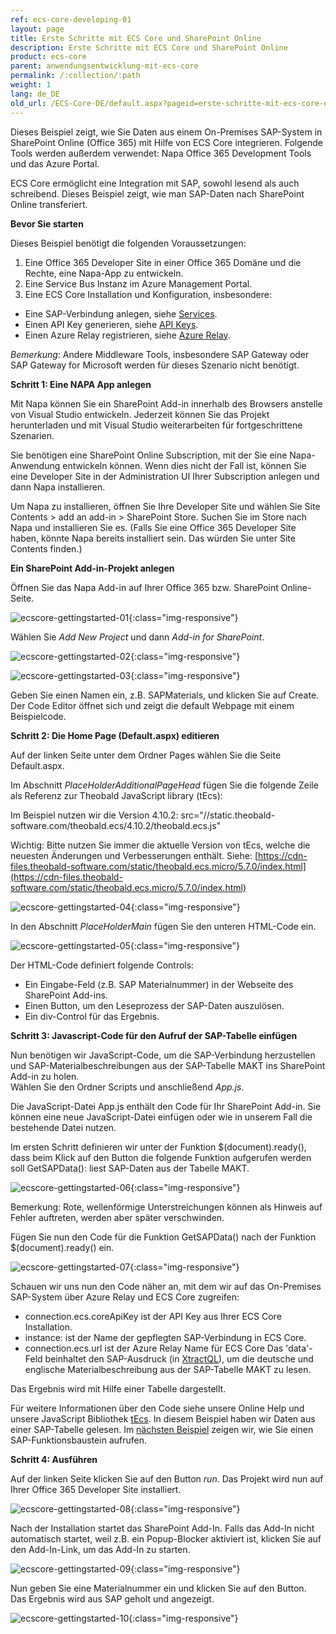 ```yaml
---
ref: ecs-core-developing-01
layout: page
title: Erste Schritte mit ECS Core und SharePoint Online
description: Erste Schritte mit ECS Core und SharePoint Online
product: ecs-core
parent: anwendungsentwicklung-mit-ecs-core
permalink: /:collection/:path
weight: 1
lang: de_DE
old_url: /ECS-Core-DE/default.aspx?pageid=erste-schritte-mit-ecs-core-und-sharepoint-online
---
```


Dieses Beispiel zeigt, wie Sie Daten aus einem On-Premises SAP-System in SharePoint Online (Office 365) mit Hilfe von ECS Core integrieren. Folgende Tools werden außerdem verwendet: Napa Office 365 Development Tools und das Azure Portal.

ECS Core ermöglicht eine Integration mit SAP, sowohl lesend als auch schreibend. Dieses Beispiel zeigt, wie man SAP-Daten nach SharePoint Online transferiert. 

**Bevor Sie starten** 

Dieses Beispiel benötigt die folgenden Voraussetzungen: 

1. Eine Office 365 Developer Site in einer Office 365 Domäne und die Rechte, eine Napa-App zu entwickeln.
2. Eine Service Bus Instanz im Azure Management Portal.
3. Eine ECS Core Installation und Konfiguration, insbesondere:  
- Eine SAP-Verbindung anlegen, siehe [Services](../ecscore-administration/sapconnections). 
- Einen API Key generieren, siehe [API Keys](../ecscore-administration/settings/api_keys).
- Einen Azure Relay registrieren, siehe [Azure Relay](../ecscore-administration/settings/azure_relay). 

*Bemerkung*: Andere Middleware Tools, insbesondere SAP Gateway oder SAP Gateway for Microsoft werden für dieses Szenario nicht benötigt. 

**Schritt 1: Eine NAPA App anlegen**  

Mit Napa können Sie ein SharePoint Add-in innerhalb des Browsers anstelle von Visual Studio entwickeln. Jederzeit können Sie das Projekt herunterladen und mit Visual Studio weiterarbeiten für fortgeschrittene Szenarien.

Sie benötigen eine SharePoint Online Subscription, mit der Sie eine Napa-Anwendung entwickeln können. Wenn dies nicht der Fall ist, können Sie eine Developer Site in der Administration UI Ihrer Subscription anlegen und dann Napa installieren. 

Um Napa zu installieren, öffnen Sie Ihre Developer Site und wählen Sie Site Contents > add an add-in > SharePoint Store. Suchen Sie im Store nach Napa und installieren Sie es. (Falls Sie eine Office 365 Developer Site haben, könnte Napa bereits installiert sein. Das würden Sie unter Site Contents finden.)

**Ein SharePoint Add-in-Projekt anlegen** 

Öffnen Sie das Napa Add-in auf Ihrer Office 365 bzw. SharePoint Online-Seite.

![ecscore-gettingstarted-01](/img/content/ecscore-gettingstarted-01.png){:class="img-responsive"}

Wählen Sie *Add New Project* und dann *Add-in for SharePoint*.

![ecscore-gettingstarted-02](/img/content/ecscore-gettingstarted-02.png){:class="img-responsive"}

![ecscore-gettingstarted-03](/img/content/ecscore-gettingstarted-03.png){:class="img-responsive"}

Geben Sie einen Namen ein, z.B. SAPMaterials, und klicken Sie auf Create.
Der Code Editor öffnet sich und zeigt die default Webpage mit einem Beispielcode. 

**Schritt 2: Die Home Page (Default.aspx) editieren**

Auf der linken Seite unter dem Ordner Pages wählen Sie die Seite Default.aspx.  

Im Abschnitt *PlaceHolderAdditionalPageHead* fügen Sie die folgende Zeile als Referenz zur Theobald JavaScript library (tEcs):

Im Beispiel nutzen wir die Version 4.10.2: src="//static.theobald-software.com/theobald.ecs/4.10.2/theobald.ecs.js"

Wichtig: Bitte nutzen Sie immer die aktuelle Version von tEcs, welche die neuesten Änderungen und Verbesserungen enthält. Siehe: [https://cdn-files.theobald-software.com/static/theobald.ecs.micro/5.7.0/index.html](https://cdn-files.theobald-software.com/static/theobald.ecs.micro/5.7.0/index.html)


![ecscore-gettingstarted-04](/img/content/ecscore-gettingstarted-04.png){:class="img-responsive"}

In den Abschnitt *PlaceHolderMain* fügen Sie den unteren HTML-Code ein. 

![ecscore-gettingstarted-05](/img/content/ecscore-gettingstarted-05.png){:class="img-responsive"}

Der HTML-Code definiert folgende Controls:             

- Ein Eingabe-Feld (z.B. SAP Materialnummer) in der Webseite des SharePoint 
Add-ins.
- Einen Button, um den Leseprozess der SAP-Daten auszulösen. 
- Ein div-Control für das Ergebnis. 

**Schritt 3: Javascript-Code für den Aufruf der SAP-Tabelle einfügen** 

Nun benötigen wir JavaScript-Code, um die SAP-Verbindung herzustellen und SAP-Materialbeschreibungen aus der SAP-Tabelle MAKT ins SharePoint Add-in zu holen.<br>
Wählen Sie den Ordner Scripts und anschließend *App.js*.

Die JavaScript-Datei App.js enthält den Code für Ihr SharePoint Add-in. Sie können eine neue JavaScript-Datei einfügen oder wie in unserem Fall die bestehende Datei nutzen. 

Im ersten Schritt definieren wir unter der Funktion $(document).ready(), dass beim Klick auf den Button die folgende Funktion aufgerufen werden soll
GetSAPData(): liest SAP-Daten aus der Tabelle MAKT.

![ecscore-gettingstarted-06](/img/content/ecscore-gettingstarted-06.png){:class="img-responsive"}

Bemerkung: Rote, wellenförmige Unterstreichungen können als Hinweis auf Fehler auftreten, werden aber später verschwinden.  

Fügen Sie nun den Code für die Funktion GetSAPData() nach der Funktion $(document).ready() ein.

![ecscore-gettingstarted-07](/img/content/ecscore-gettingstarted-07.png){:class="img-responsive"}

Schauen wir uns nun den Code näher an, mit dem wir auf das On-Premises SAP-System über Azure Relay und ECS Core zugreifen:
- connection.ecs.coreApiKey ist der API Key aus Ihrer ECS Core Installation.
- instance: ist der Name der gepflegten SAP-Verbindung in ECS Core.
- connection.ecs.url ist der Azure Relay Name für ECS Core
  Das 'data'-Feld beinhaltet den SAP-Ausdruck (in [XtractQL]()),  um die deutsche und englische Materialbeschreibung aus der SAP-Tabelle MAKT zu lesen. 

Das Ergebnis wird mit Hilfe einer Tabelle dargestellt. 

Für weitere Informationen über den Code siehe unsere Online Help und unsere JavaScript Bibliothek [tEcs]().
In diesem Beispiel haben wir Daten aus einer SAP-Tabelle gelesen. Im [nächsten Beispiel]() zeigen wir, wie Sie einen SAP-Funktionsbaustein aufrufen.  

**Schritt 4: Ausführen**

Auf der linken Seite klicken Sie auf den Button *run*. 
Das Projekt wird nun auf Ihrer Office 365 Developer Site installiert.

![ecscore-gettingstarted-08](/img/content/ecscore-gettingstarted-08.png){:class="img-responsive"}

Nach der Installation startet das SharePoint Add-In. Falls das Add-In nicht automatisch startet, weil z.B. ein Popup-Blocker aktiviert ist, klicken Sie auf den Add-In-Link, um das Add-In zu starten. 

![ecscore-gettingstarted-09](/img/content/ecscore-gettingstarted-09.png){:class="img-responsive"}

Nun geben Sie eine Materialnummer ein und klicken Sie auf den Button.  
Das Ergebnis wird aus SAP geholt und angezeigt.  

![ecscore-gettingstarted-10](/img/content/ecscore-gettingstarted-10.png){:class="img-responsive"}
